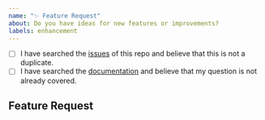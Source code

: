 ```yaml
---
name: "✨ Feature Request"
about: Do you have ideas for new features or improvements?
labels: enhancement
---
```


<!--
    Hi there! Thank you for submitting a feature request!

    Before you submit your issue, please review and follow the instructions at
    https://github.com/robbievanleeuwen/plane-stress/blob/master/CONTRIBUTING.md#How-to-request-a-feature.
-->

<!--
    All the below steps should be completed before submitting your issue. Checked
    checkbox should look like this: [x]
-->

- [ ] I have searched the [issues](https://github.com/robbievanleeuwen/plane-stress/issues)
      of this repo and believe that this is not a duplicate.
- [ ] I have searched the [documentation](https://plane-stress.readthedocs.io/) and
      believe that my question is not already covered.

## Feature Request

<!-- Now feel free to write your issue, and please be as descriptive as possible! -->
<!-- Thanks again 🙌 ❤ -->

